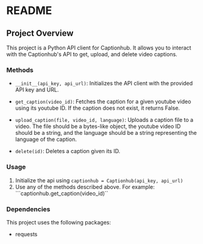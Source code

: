 # README

## Project Overview

This project is a Python API client for Captionhub. It allows you to interact with the Captionhub's API to get, upload, and delete video captions.

### Methods

- `__init__(api_key, api_url)`: Initializes the API client with the provided API key and URL.

- `get_caption(video_id)`: Fetches the caption for a given youtube video using its youtube ID. If the caption does not exist, it returns False.

- `upload_caption(file, video_id, language)`: Uploads a caption file to a video. The file should be a bytes-like object, the youtube video ID should be a string, and the language should be a string representing the language of the caption.

- `delete(id)`: Deletes a caption given its ID.

### Usage

1. Initialize the api using ```captionhub = Captionhub(api_key, api_url)```
2. Use any of the methods described above. For example: ```captionhub.get_caption(video_id)``


### Dependencies

This project uses the following packages:
- requests
